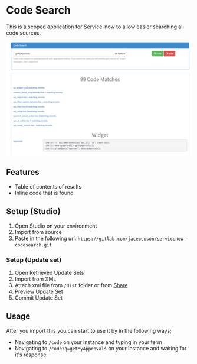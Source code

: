 # Code Search

This is a scoped application for Service-now to allow easier searching all code sources.

[![](screenshot.png)](https://gitlab.com/jacebenson/servicenow-codesearch/blob/docs/demo.mp4)

## Features

- Table of contents of results
- Inline code that is found

## Setup (Studio)

1. Open Studio on your environment
1. Import from source
1. Paste in the following url: `https://gitlab.com/jacebenson/servicenow-codesearch.git`

### Setup (Update set)

1. Open Retrieved Update Sets
1. Import from XML
1. Attach xml file from `/dist` folder or from [Share](https://developer.servicenow.com/app.do#!/share/contents/7596230_code_share_for_sp?v=2.3&t=PRODUCT_DETAILS)
1. Preview Update Set
1. Commit Update Set

## Usage

After you import this you can start to use it by in the following ways;

- Navigating to `/code` on your instance and typing in your term
- Navigating to `/code?q=getMyApprovals` on your instance and waiting for it's response